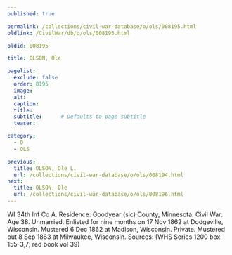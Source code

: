 ```yaml
---
published: true

permalink: /collections/civil-war-database/o/ols/008195.html
oldlink: /CivilWar/db/o/ols/008195.html

oldid: 008195

title: OLSON, Ole

pagelist:
  exclude: false
  order: 8195
  image: 
  alt:
  caption:
  title:
  subtitle:      # Defaults to page subtitle
  teaser:

category: 
  - O 
  - OLS

previous:
  title: OLSON, Ole L.
  url: /collections/civil-war-database/o/ols/008194.html  
next:
  title: OLSON, Ole
  url: /collections/civil-war-database/o/ols/008196.html   
---
```

WI 34th Inf Co A. Residence: Goodyear (sic) County, Minnesota. Civil War: Age 38. Unmarried. Enlisted for nine months on 17 Nov 1862 at Dodgeville, Wisconsin. Mustered 6 Dec 1862 at Madison, Wisconsin. Private. Mustered out 8 Sep 1863 at Milwaukee, Wisconsin. Sources: (WHS Series 1200 box 155-3,7; red book vol 39)